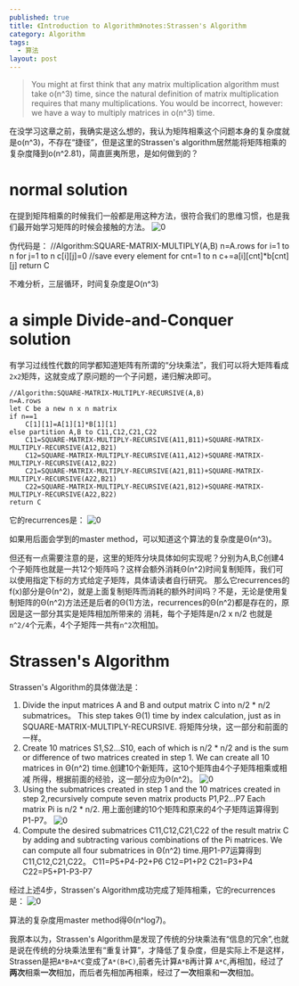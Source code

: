 ```yaml
---
published: true
title: 《Introduction to Algorithm》notes:Strassen's Algorithm
category: Algorithm
tags: 
  - 算法
layout: post
---
```


>You might at first think that any matrix multiplication algorithm must take o(n^3)
time, since the natural definition of matrix multiplication requires that many multiplications. You would be incorrect, however: we have a way to multiply matrices
in o(n^3)  time.

在没学习这章之前，我确实是这么想的，我认为矩阵相乘这个问题本身的复杂度就是o(n^3)，不存在“捷径”，但是这里的Strassen's algorithm居然能将矩阵相乘的复杂度降到o(n^2.81)，简直匪夷所思，是如何做到的？

# normal solution

在提到矩阵相乘的时候我们一般都是用这种方法，很符合我们的思维习惯，也是我们最开始学习矩阵的时候会接触的方法。
![0](https://raw.githubusercontent.com/Logos23333/Logos23333.github.io/master/_posts/image/dac2/0.png)

伪代码是：
	//Algorithm:SQUARE-MATRIX-MULTIPLY(A,B)
	n=A.rows
	for i=1 to n
		for j=1 to n
			c[i][j]=0 //save every element
			for cnt=1 to n
				c+=a[i][cnt]*b[cnt][j]
	return C
	
不难分析，三层循环，时间复杂度是O(n^3)

# a simple Divide-and-Conquer solution

有学习过线性代数的同学都知道矩阵有所谓的“分块乘法”，我们可以将大矩阵看成`2x2`矩阵，这就变成了原问题的一个子问题，递归解决即可。

	//Algorithm:SQUARE-MATRIX-MULTIPLY-RECURSIVE(A,B)
	n=A.rows
	let C be a new n x n matrix
	if n==1
		C[1][1]=A[1][1]*B[1][1]
	else partition A,B to C11,C12,C21,C22
		C11=SQUARE-MATRIX-MULTIPLY-RECURSIVE(A11,B11)+SQUARE-MATRIX-MULTIPLY-RECURSIVE(A12,B21)
		C12=SQUARE-MATRIX-MULTIPLY-RECURSIVE(A11,A12)+SQUARE-MATRIX-MULTIPLY-RECURSIVE(A12,B22)
		C21=SQUARE-MATRIX-MULTIPLY-RECURSIVE(A21,B11)+SQUARE-MATRIX-MULTIPLY-RECURSIVE(A22,B21)
		C22=SQUARE-MATRIX-MULTIPLY-RECURSIVE(A21,B12)+SQUARE-MATRIX-MULTIPLY-RECURSIVE(A22,B22)
	return C	
	
它的recurrences是：
![0](https://raw.githubusercontent.com/Logos23333/Logos23333.github.io/master/_posts/image/dac2/1.png)

如果用后面会学到的master method，可以知道这个算法的复杂度是Θ(n^3)。

但还有一点需要注意的是，这里的矩阵分块具体如何实现呢？分别为A,B,C创建4个子矩阵也就是一共12个矩阵吗？这样会额外消耗Θ(n^2)时间复制矩阵，我们可以使用指定下标的方式给定子矩阵，具体请读者自行研究。
那么它recurrences的f(x)部分是Θ(n^2)，就是上面复制矩阵而消耗的额外时间吗？不是，无论是使用复制矩阵的Θ(n^2)方法还是后者的Θ(1)方法，recurrences的Θ(n^2)都是存在的，原因是这一部分其实是矩阵相加所带来的
消耗，每个子矩阵是n/2 x n/2 也就是`n^2/4`个元素，4个子矩阵一共有`n^2`次相加。

# Strassen's Algorithm

Strassen's Algorithm的具体做法是：
1. Divide the input matrices A and B and output matrix C into n/2 * n/2 submatrices。 This step takes Θ(1) time by index calculation, just as in SQUARE-MATRIX-MULTIPLY-RECURSIVE. 将矩阵分块，这一部分和前面的一样。
2. Create 10 matrices S1,S2...S10, each of which is n/2 * n/2 and is the sum or difference of two matrices created in step 1. We can create all 10 matrices in Θ(n^2) time.创建10个新矩阵，这10个矩阵由4个子矩阵相乘或相减
所得，根据前面的经验，这一部分应为Θ(n^2)。
![0](https://raw.githubusercontent.com/Logos23333/Logos23333.github.io/master/_posts/image/dac2/2.png)
3. Using the submatrices created in step 1 and the 10 matrices created in step 2,recursively compute seven matrix products P1,P2...P7 Each matrix Pi is n/2 * n/2. 用上面创建的10个矩阵和原来的4个子矩阵运算得到P1-P7。
![0](https://raw.githubusercontent.com/Logos23333/Logos23333.github.io/master/_posts/image/dac2/3.png)
4. Compute the desired submatrices C11,C12,C21,C22 of the result matrix C by adding and subtracting various combinations of the Pi matrices. We can compute all four submatrices in Θ(n^2) time.用P1-P7运算得到C11,C12,C21,C22。
	C11=P5+P4-P2+P6
	C12=P1+P2
	C21=P3+P4
	C22=P5+P1-P3-P7
	
经过上述4步，Strassen's Algorithm成功完成了矩阵相乘，它的recurrences是：
![0](https://raw.githubusercontent.com/Logos23333/Logos23333.github.io/master/_posts/image/dac2/4.png)

算法的复杂度用master method得Θ(n^log7)。

我原本以为，Strassen's Algorithm是发现了传统的分块乘法有“信息的冗余”,也就是说在传统的分块乘法里有“重复计算”，才降低了复杂度，但是实际上不是这样，Strassen是把`A*B+A*C`变成了`A*(B+C)`,前者先计算`A*B`再计算
`A*C`,再相加，经过了**两次**相乘**一次**相加，而后者先相加再相乘，经过了**一次**相乘和**一次**相加。


